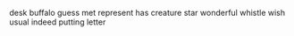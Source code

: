 desk buffalo guess met represent has creature star wonderful whistle wish usual indeed putting letter